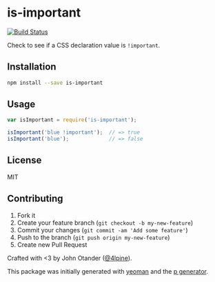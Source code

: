 # is-important

[![Build Status](https://secure.travis-ci.org/johnotander/is-important.png?branch=master)](https://travis-ci.org/johnotander/is-important)

Check to see if a CSS declaration value is `!important`.

## Installation

```bash
npm install --save is-important
```

## Usage

```javascript
var isImportant = require('is-important');

isImportant('blue !important');  // => true
isImportant('blue');             // => false
```

## License

MIT

## Contributing

1. Fork it
2. Create your feature branch (`git checkout -b my-new-feature`)
3. Commit your changes (`git commit -am 'Add some feature'`)
4. Push to the branch (`git push origin my-new-feature`)
5. Create new Pull Request

Crafted with <3 by John Otander ([@4lpine](https://twitter.com/4lpine)).

This package was initially generated with [yeoman](http://yeoman.io) and the [p generator](https://github.com/johnotander/generator-p.git).
